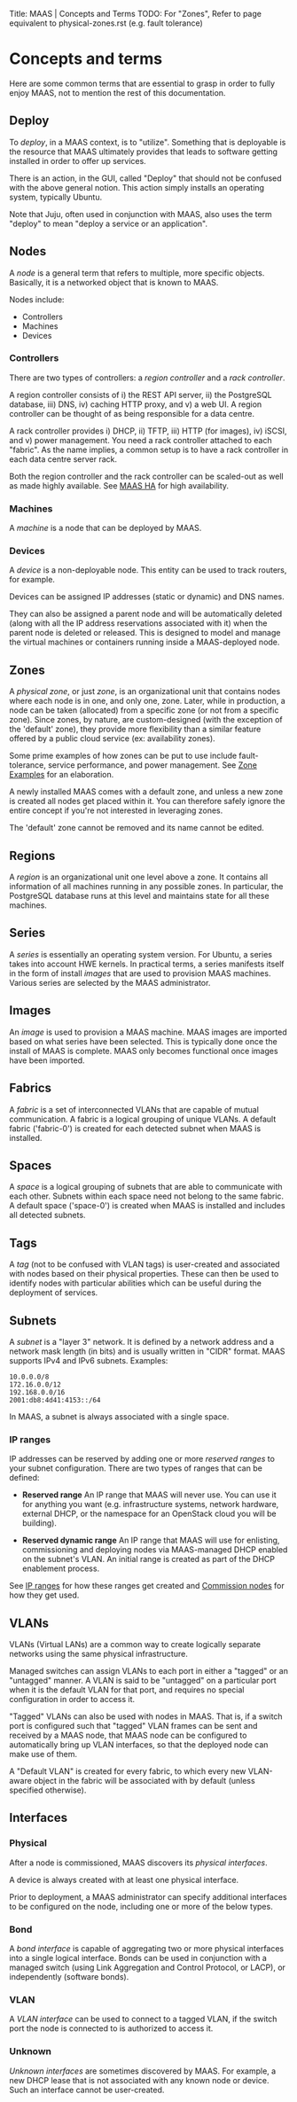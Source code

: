 Title: MAAS | Concepts and Terms
TODO: For "Zones", Refer to page equivalent to physical-zones.rst (e.g. fault tolerance)


# Concepts and terms

Here are some common terms that are essential to grasp in order to fully enjoy
MAAS, not to mention the rest of this documentation.


## Deploy

To *deploy*, in a MAAS context, is to "utilize". Something that is deployable
is the resource that MAAS ultimately provides that leads to software getting
installed in order to offer up services.

There is an action, in the GUI, called "Deploy" that should not be confused
with the above general notion. This action simply installs an operating system,
typically Ubuntu.

Note that Juju, often used in conjunction with MAAS, also uses the term
"deploy" to mean "deploy a service or an application".


## Nodes

A *node* is a general term that refers to multiple, more specific objects.
Basically, it is a networked object that is known to MAAS.

Nodes include:

- Controllers
- Machines
- Devices


### Controllers

There are two types of controllers: a *region controller* and a *rack
controller*.

A region controller consists of i) the REST API server, ii) the PostgreSQL
database, iii) DNS, iv) caching HTTP proxy, and v) a web UI. A region
controller can be thought of as being responsible for a data centre.

A rack controller provides i) DHCP, ii) TFTP, iii) HTTP (for images), iv)
iSCSI, and v) power management. You need a rack controller attached to each
"fabric". As the name implies, a common setup is to have a rack controller in
each data centre server rack.

Both the region controller and the rack controller can be scaled-out as well
as made highly available. See [MAAS HA](manage-maas-ha.md) for high
availability.

### Machines

A *machine* is a node that can be deployed by MAAS.

### Devices

A *device* is a non-deployable node. This entity can be used to track
routers, for example.

Devices can be assigned IP addresses (static or dynamic) and DNS names.

They can also be assigned a parent node and will be automatically deleted
(along with all the IP address reservations associated with it) when the
parent node is deleted or released. This is designed to model and manage the
virtual machines or containers running inside a MAAS-deployed node.


## Zones

A *physical zone*, or just *zone*, is an organizational unit that contains
nodes where each node is in one, and only one, zone. Later, while in
production, a node can be taken (allocated) from a specific zone (or not from a
specific zone). Since zones, by nature, are custom-designed (with the exception
of the 'default' zone), they provide more flexibility than a similar feature
offered by a public cloud service (ex: availability zones).

Some prime examples of how zones can be put to use include fault-tolerance,
service performance, and power management. See
[Zone Examples](intro-concepts-zones.md) for an elaboration.

A newly installed MAAS comes with a default zone, and unless a new zone is
created all nodes get placed within it. You can therefore safely ignore the
entire concept if you're not interested in leveraging zones.

The 'default' zone cannot be removed and its name cannot be edited.


## Regions

A *region* is an organizational unit one level above a zone. It contains all
information of all machines running in any possible zones. In particular, the
PostgreSQL database runs at this level and maintains state for all these
machines.


## Series

A *series* is essentially an operating system version. For Ubuntu, a series
takes into account HWE kernels. In practical terms, a series manifests itself
in the form of install *images* that are used to provision MAAS machines.
Various series are selected by the MAAS administrator.


## Images

An *image* is used to provision a MAAS machine. MAAS images are imported based
on what series have been selected. This is typically done once the install of
MAAS is complete. MAAS only becomes functional once images have been imported.


## Fabrics

A *fabric* is a set of interconnected VLANs that are capable of mutual
communication. A fabric is a logical grouping of unique VLANs. A default fabric
('fabric-0') is created for each detected subnet when MAAS is installed.


## Spaces

A *space* is a logical grouping of subnets that are able to communicate
with each other. Subnets within each space need not belong to the same fabric.
A default space ('space-0') is created when MAAS is installed and includes all
detected subnets.


## Tags

A *tag* (not to be confused with VLAN tags) is user-created and associated with
nodes based on their physical properties. These can then be used to identify
nodes with particular abilities which can be useful during the deployment of
services.


## Subnets

A *subnet* is a "layer 3" network. It is defined by a network address and a
network mask length (in bits) and is usually written in "CIDR" format. MAAS
supports IPv4 and IPv6 subnets. Examples:

```no-highlight
10.0.0.0/8
172.16.0.0/12
192.168.0.0/16
2001:db8:4d41:4153::/64
```

In MAAS, a subnet is always associated with a single space.

### IP ranges

IP addresses can be reserved by adding one or more *reserved ranges* to your
subnet configuration. There are two types of ranges that can be defined:

- **Reserved range** An IP range that MAAS will never use. You can use it for
  anything you want (e.g. infrastructure systems, network hardware, external
  DHCP, or the namespace for an OpenStack cloud you will be building).

- **Reserved dynamic range** An IP range that MAAS will use for enlisting,
  commissioning and deploying nodes via MAAS-managed DHCP enabled on the
  subnet's VLAN. An initial range is created as part of the DHCP enablement
  process.

See
[IP ranges](installconfig-subnets-ipranges.md) for how these ranges get created
and 
[Commission nodes](installconfig-commission-nodes.md#post-commission-configuration)
for how they get used.


## VLANs

VLANs (Virtual LANs) are a common way to create logically separate networks
using the same physical infrastructure.

Managed switches can assign VLANs to each port in either a "tagged" or an
"untagged" manner. A VLAN is said to be "untagged" on a particular port when it
is the default VLAN for that port, and requires no special configuration in
order to access it.

"Tagged" VLANs can also be used with nodes in MAAS. That is, if a switch port
is configured such that "tagged" VLAN frames can be sent and received by a MAAS
node, that MAAS node can be configured to automatically bring up VLAN
interfaces, so that the deployed node can make use of them.

A "Default VLAN" is created for every fabric, to which every new VLAN-aware
object in the fabric will be associated with by default (unless specified
otherwise).


## Interfaces

### Physical

After a node is commissioned, MAAS discovers its *physical interfaces*.

A device is always created with at least one physical interface.

Prior to deployment, a MAAS administrator can specify additional interfaces to
be configured on the node, including one or more of the below types.

### Bond

A *bond interface* is capable of aggregating two or more physical interfaces into
a single logical interface. Bonds can be used in conjunction with a managed
switch (using Link Aggregation and Control Protocol, or LACP), or independently
(software bonds).

### VLAN

A *VLAN interface* can be used to connect to a tagged VLAN, if the switch port
the node is connected to is authorized to access it.

### Unknown

*Unknown interfaces* are sometimes discovered by MAAS. For example, a new DHCP
lease that is not associated with any known node or device. Such an interface
cannot be user-created.
